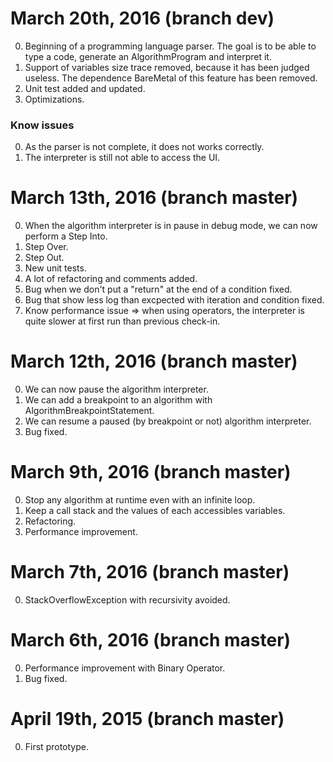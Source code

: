 # March 20th, 2016 (branch dev)

0. Beginning of a programming language parser. The goal is to be able to type a code, generate an AlgorithmProgram and interpret it.
0. Support of variables size trace removed, because it has been judged useless. The dependence BareMetal of this feature has been removed.
0. Unit test added and updated.
0. Optimizations.

### Know issues

0. As the parser is not complete, it does not works correctly.
0. The interpreter is still not able to access the UI.

# March 13th, 2016 (branch master)

0. When the algorithm interpreter is in pause in debug mode, we can now perform a Step Into.
0. Step Over.
0. Step Out.
0. New unit tests.
0. A lot of refactoring and comments added.
0. Bug when we don't put a "return" at the end of a condition fixed.
0. Bug that show less log than excpected with iteration and condition fixed.
0. Know performance issue => when using operators, the interpreter is quite slower at first run than previous check-in.

# March 12th, 2016 (branch master)

0. We can now pause the algorithm interpreter.
0. We can add a breakpoint to an algorithm with AlgorithmBreakpointStatement.
0. We can resume a paused (by breakpoint or not) algorithm interpreter.
0. Bug fixed.

# March 9th, 2016 (branch master)

0. Stop any algorithm at runtime even with an infinite loop.
0. Keep a call stack and the values of each accessibles variables.
0. Refactoring.
0. Performance improvement.

# March 7th, 2016 (branch master)

0. StackOverflowException with recursivity avoided. 

# March 6th, 2016 (branch master)

0. Performance improvement with Binary Operator.
0. Bug fixed.

# April 19th, 2015 (branch master)

0. First prototype.